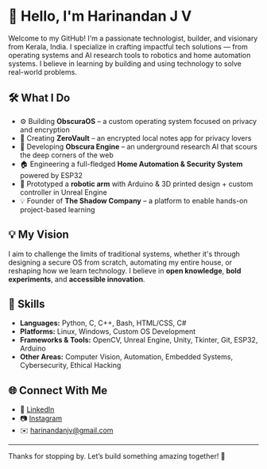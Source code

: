 # 👋 Hello, I'm Harinandan J V

Welcome to my GitHub! I'm a passionate technologist, builder, and visionary from Kerala, India. I specialize in crafting impactful tech solutions — from operating systems and AI research tools to robotics and home automation systems. I believe in learning by building and using technology to solve real-world problems.

## 🛠️ What I Do

- ⚙️ Building **ObscuraOS** – a custom operating system focused on privacy and encryption  
- 🔐 Creating **ZeroVault** – an encrypted local notes app for privacy lovers  
- 🧠 Developing **Obscura Engine** – an underground research AI that scours the deep corners of the web  
- 🏠 Engineering a full-fledged **Home Automation & Security System** powered by ESP32  
- 🤖 Prototyped a **robotic arm** with Arduino & 3D printed design + custom controller in Unreal Engine  
- 💡 Founder of **The Shadow Company** – a platform to enable hands-on project-based learning

## 💡 My Vision

I aim to challenge the limits of traditional systems, whether it's through designing a secure OS from scratch, automating my entire house, or reshaping how we learn technology. I believe in **open knowledge**, **bold experiments**, and **accessible innovation**.

## 🚀 Skills

- **Languages:** Python, C, C++, Bash, HTML/CSS, C#
- **Platforms:** Linux, Windows, Custom OS Development
- **Frameworks & Tools:** OpenCV, Unreal Engine, Unity, Tkinter, Git, ESP32, Arduino
- **Other Areas:** Computer Vision, Automation, Embedded Systems, Cybersecurity, Ethical Hacking

## 🌐 Connect With Me

- 🧠 [LinkedIn](https://in.linkedin.com/in/snox)  
- 📷 [Instagram](https://instagram.com/snozuuz)  
- ✉️ harinandanjv@gmail.com  

---

Thanks for stopping by. Let’s build something amazing together! 🚀
